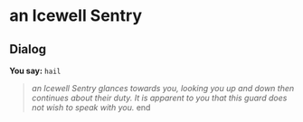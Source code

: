 # an Icewell Sentry
## Dialog

**You say:** `hail`



>*an Icewell Sentry glances towards you, looking you up and down then continues about their duty. It is apparent to you that this guard does not wish to speak with you.*
end
